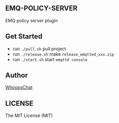 ## EMQ-POLICY-SERVER
EMQ policy server plugin

## Get Started
* run `./pull.sh` pull project
* run `./release.sh` make `release_emqtted_xxx.zip`
* run `./start.sh` start `emqttd console`

## Author
[WhoopsChat](https://github.com/whoopschat)

## LICENSE
The MIT License (MIT)
